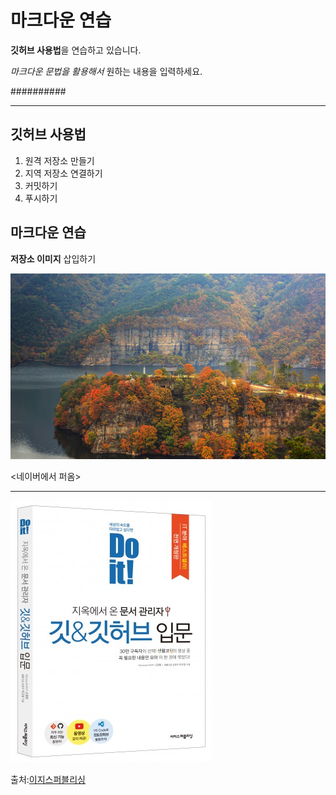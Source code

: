 # 마크다운 연습

**깃허브 사용법**을 연습하고 있습니다.

*마크다운 문법을 활용해서* 원하는 내용을 입력하세요.

##########

---

## 깃허브 사용법

1. 원격 저장소 만들기
2. 지역 저장소 연결하기
3. 커밋하기
4. 푸시하기


## 마크다운 연습

**저장소 이미지** 삽입하기

![프로필 이미지](./hwasun801_02.jpg)

<네이버에서 퍼옴>

---

![프로필 이미지](./20220930092013041765B.jpg)

출처:[이지스퍼블리싱](http://www.easyspub.co.kr)

